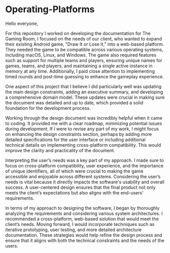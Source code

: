 # Operating-Platforms

Hello everyone,

For this repository I worked on developing the documentation for The Gaming Room, I focused on the needs of our client, who wanted to expand their existing Android game, "Draw It or Lose It," into a web-based platform. They needed the game to be compatible across various operating systems, including macOS, Linux, and Windows. The game also required features such as support for multiple teams and players, ensuring unique names for games, teams, and players, and maintaining a single active instance in memory at any time. Additionally, I paid close attention to implementing timed rounds and post-time guessing to enhance the gameplay experience.

One aspect of this project that I believe I did particularly well was updating the main design constraints, adding an executive summary, and developing a comprehensive domain model. These updates were crucial in making sure the document was detailed and up to date, which provided a solid foundation for the development process.

Working through the design document was incredibly helpful when it came to coding. It provided me with a clear roadmap, minimizing potential issues during development. If I were to revise any part of my work, I might focus on enhancing the design constraints section, perhaps by adding more detailed specifications for the user interface or including additional technical details on implementing cross-platform compatibility. This would improve the clarity and practicality of the document.

Interpreting the user’s needs was a key part of my approach. I made sure to focus on cross-platform compatibility, user experience, and the importance of unique identifiers, all of which were crucial to making the game accessible and enjoyable across different systems. Considering the user’s needs is vital because it directly impacts the software's usability and overall success. A user-centered design ensures that the final product not only meets the client’s expectations but also aligns with the end-users' requirements.

In terms of my approach to designing the software, I began by thoroughly analyzing the requirements and considering various system architectures. I recommended a cross-platform, web-based solution that would meet the client’s needs. Moving forward, I would incorporate techniques such as iterative prototyping, user testing, and more detailed architecture documentation. These strategies would help refine the design process and ensure that it aligns with both the technical constraints and the needs of the users.
